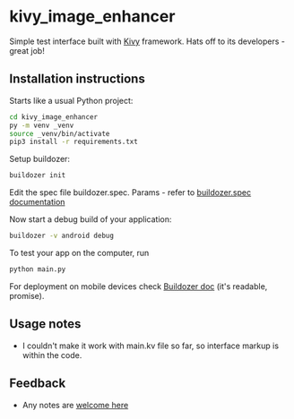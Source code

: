 # kivy_image_enhancer

Simple test interface built with [Kivy](https://github.com/kivy/kivy) framework. Hats off to its developers - great job!

## Installation instructions

Starts like a usual Python project:

```bash
cd kivy_image_enhancer
py -m venv _venv
source _venv/bin/activate
pip3 install -r requirements.txt
```

Setup buildozer:
```bash
buildozer init
```

Edit the spec file buildozer.spec. Params - refer to [buildozer.spec documentation](https://buildozer.readthedocs.io/en/latest/specifications.html)

Now start a debug build of your application:
```bash
buildozer -v android debug
```

To test your app on the computer, run
```bash
python main.py
```

For deployment on mobile devices check [Buildozer doc](https://buildozer.readthedocs.io/en/latest/quickstart.html#run-my-application) (it's readable, promise).

## Usage notes

- I couldn't make it work with main.kv file so far, so interface markup is within the code.

## Feedback
- Any notes are [welcome here](https://t.me/walsk)


